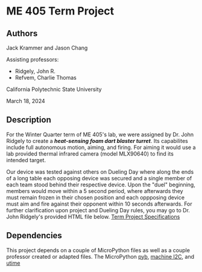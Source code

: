 # ME 405 Term Project

## Authors
Jack Krammer and Jason Chang

Assisting professors: 
* Ridgely, John R.
* Refvem, Charlie Thomas

California Polytechnic State University

March 18, 2024

## Description
For the Winter Quarter term of ME 405's lab, we were assigned by Dr. John Ridgely 
to create a ***heat-sensing foam dart blaster turret***. Its capabilites include full 
autonomous motion, aiming, and firing. For aiming it would use a lab provided 
thermal infrared camera (model MLX90640) to find its intended target.

Our device was tested against others on Dueling Day where along the ends of a long 
table each opposing device was secured and a single member of each team stood behind 
their respective device. Upon the "duel" beginning, members would move within a 5 
second period, where afterwards they must remain frozen in their chosen position and 
each oppposing device must aim and fire against their opponent within 10 seconds 
afterwards. For further clarification upon project and Dueling Day rules, you may go 
to Dr. John Ridgely's provided HTML file below.
<a href="./src/links/termproj_W24.html" title="term_proj_specs">Term Project Specifications</a>


## Dependencies
This project depends on a couple of MicroPython files as well as a couple professor 
created or adapted files. The MicroPython 
<a href="https://docs.micropython.org/en/latest/library/pyb.html" title="pyb">pyb</a>,
<a href="https://docs.micropython.org/en/latest/library/machine.I2C.html" title="machine I2C">machine I2C</a>,
and 
<a href="https://docs.micropython.org/en/v1.15/library/utime.html" title="uitme">utime</a>
